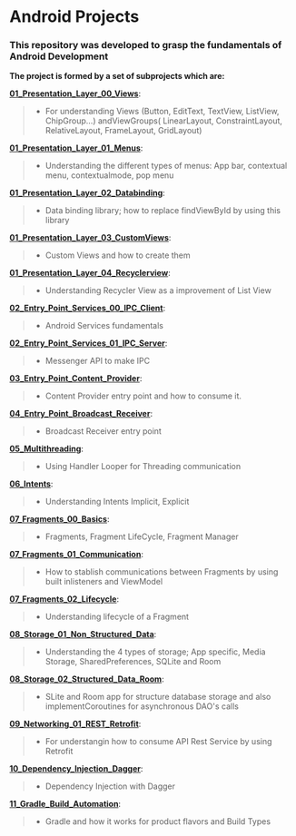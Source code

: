 # Android Projects
### This repository was developed to grasp the fundamentals of Android Development

**The project is formed by a set of subprojects which are:**

[__01_Presentation_Layer_00_Views__](https://github.com/javarmgar/Android_Training_01_Fundamentals/tree/main/01_Presentation_Layer_00_Views):<br>
> - For understanding Views (Button, EditText, TextView, ListView, ChipGroup...) andViewGroups( LinearLayout, ConstraintLayout, RelativeLayout, FrameLayout, GridLayout)

[__01_Presentation_Layer_01_Menus__](https://github.com/javarmgar/Android_Training_01_Fundamentals/tree/main/01_Presentation_Layer_01_Menus):<br>
> - Understanding the different types of menus: App bar, contextual menu, contextualmode, pop menu

[__01_Presentation_Layer_02_Databinding__](https://github.com/javarmgar/Android_Training_01_Fundamentals/tree/main/01_Presentation_Layer_02_Databinding):<br>
> - Data binding library; how to replace findViewById by using this library

[__01_Presentation_Layer_03_CustomViews__](https://github.com/javarmgar/Android_Training_01_Fundamentals/tree/main/01_Presentation_Layer_03_CustomViews):<br>
> - Custom Views and how to create them

[__01_Presentation_Layer_04_Recyclerview__](https://github.com/javarmgar/Android_Training_01_Fundamentals/tree/main/01_Presentation_Layer_04_Recyclerview):<br>
> - Understanding Recycler View as a improvement of List View

[__02_Entry_Point_Services_00_IPC_Client__](https://github.com/javarmgar/Android_Training_01_Fundamentals/tree/main/02_Entry_Point_Services_00_IPC_Client):<br>
> - Android Services fundamentals

[__02_Entry_Point_Services_01_IPC_Server__](https://github.com/javarmgar/Android_Training_01_Fundamentals/tree/main/02_Entry_Point_Services_01_IPC_Server):<br>
> - Messenger API to  make IPC

[__03_Entry_Point_Content_Provider__](https://github.com/javarmgar/Android_Training_01_Fundamentals/tree/main/03_Entry_Point_Content_Provider):<br>
> - Content Provider entry point and how to consume it.

[__04_Entry_Point_Broadcast_Receiver__](https://github.com/javarmgar/Android_Training_01_Fundamentals/tree/main/04_Entry_Point_Broadcast_Receiver):<br>
> - Broadcast Receiver entry point

[__05_Multithreading__](https://github.com/javarmgar/Android_Training_01_Fundamentals/tree/main/05_Multithreading):<br>
> - Using Handler Looper for Threading communication

[__06_Intents__](https://github.com/javarmgar/Android_Training_01_Fundamentals/tree/main/06_Intents):<br>
> - Understanding Intents Implicit, Explicit

[__07_Fragments_00_Basics__](https://github.com/javarmgar/Android_Training_01_Fundamentals/tree/main/07_Fragments_00_Basics):<br>
> - Fragments, Fragment LifeCycle, Fragment Manager

[__07_Fragments_01_Communication__](https://github.com/javarmgar/Android_Training_01_Fundamentals/tree/main/07_Fragments_01_Communication):<br>
> - How to stablish communications between Fragments by using built inlisteners and ViewModel

[__07_Fragments_02_Lifecycle__](https://github.com/javarmgar/Android_Training_01_Fundamentals/tree/main/07_Fragments_02_Lifecycle):<br>
> - Understanding lifecycle of a Fragment

[__08_Storage_01_Non_Structured_Data__](https://github.com/javarmgar/Android_Training_01_Fundamentals/tree/main/08_Storage_01_Non_Structured_Data):<br>
> - Understanding the 4 types of storage; App specific, Media Storage, SharedPreferences, SQLite and Room

[__08_Storage_02_Structured_Data_Room__](https://github.com/javarmgar/Android_Training_01_Fundamentals/tree/main/08_Storage_02_Structured_Data_Room):<br>
> - SLite and Room app for structure database storage and also implementCoroutines for asynchronous DAO's calls

[__09_Networking_01_REST_Retrofit__](https://github.com/javarmgar/Android_Training_01_Fundamentals/tree/main/09_Networking_01_REST_Retrofit):<br>
> - For understangin how to consume API Rest Service by using Retrofit

[__10_Dependency_Injection_Dagger__](https://github.com/javarmgar/Android_Training_01_Fundamentals/tree/main/10_Dependency_Injection_Dagger):<br>
> - Dependency Injection with Dagger

[__11_Gradle_Build_Automation__](https://github.com/javarmgar/Android_Training_01_Fundamentals/tree/main/11_Gradle_Build_Automation):<br>
> - Gradle and how it works for product flavors and Build Types
